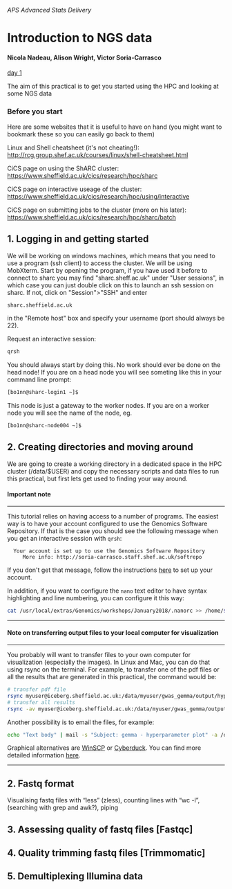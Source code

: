 *APS Advanced Stats Delivery*
# Introduction to NGS data
#### Nicola Nadeau, Alison Wright, Victor Soria-Carrasco

[day 1](https://github.com/visoca/MolEcolStats-introNGSdata/blob/master/test.md)

The aim of this practical is to get you started using the HPC and looking at some NGS data

### Before you start
Here are some websites that it is useful to have on hand (you might want to bookmark these so you can easily go back to them)

Linux and Shell cheatsheet (it's not cheating!): http://rcg.group.shef.ac.uk/courses/linux/shell-cheatsheet.html

CiCS page on using the ShARC cluster: https://www.sheffield.ac.uk/cics/research/hpc/sharc

CiCS page on interactive useage of the cluster: https://www.sheffield.ac.uk/cics/research/hpc/using/interactive

CiCS page on submitting jobs to the cluster (more on his later): https://www.sheffield.ac.uk/cics/research/hpc/sharc/batch

## 1. Logging in and getting started
We will be working on windows machines, which means that you need to use a program (ssh client) to access the cluster. We will be using MobXterm. Start by opening the program, if you have used it before to connect to sharc you may find "sharc.sheff.ac.uk" under "User sessions", in which case you can just double click on this to launch an ssh session on sharc. If not, click on "Session">"SSH" and enter
```bash
sharc.sheffield.ac.uk
```
in the "Remote host" box and specify your username (port should always be 22).

Request an interactive session:
```bash
qrsh
```
You should always start by doing this. No work should ever be done on the head node! If you are on a head node you will see someting like this in your command line prompt:
```bash
[bo1nn@sharc-login1 ~]$
```
This node is just a gateway to the worker nodes. If you are on a worker node you will see the name of the node, eg.
```bash
[bo1nn@sharc-node004 ~]$
```

## 2. Creating directories and moving around
We are going to create a working directory in a dedicated space in the HPC cluster (/data/$USER) and copy the necessary scripts and data files to run this practical, but first lets get used to finding your way around.





#### Important note
***
This tutorial relies on having access to a number of programs. The easiest way is to have your account configured to use the Genomics Software Repository. If that is the case you should see the following message when you get an interactive session with ```qrsh```:
```
  Your account is set up to use the Genomics Software Repository
     More info: http://soria-carrasco.staff.shef.ac.uk/softrepo
```
If you don't get that message, follow the instructions [here](http://soria-carrasco.staff.shef.ac.uk/softrepo/) to set up your account.

In addition, if you want to configure the ```nano``` text editor to have syntax highlighting and line numbering, you can configure it this way:
```bash
cat /usr/local/extras/Genomics/workshops/January2018/.nanorc >> /home/$USER/.nanorc
```
***

#### Note on transferring output files to your local computer for visualization
***
You probably will want to transfer files to your own computer for visualization (especially the images). In Linux and Mac, you can do that using rsync on the terminal. For example, to transfer one of the pdf files or all the results that are generated in this practical, the command would be: 
```bash
# transfer pdf file
rsync myuser@iceberg.sheffield.ac.uk:/data/myuser/gwas_gemma/output/hyperparameters.pdf ./
# transfer all results
rsync -av myuser@iceberg.sheffield.ac.uk:/data/myuser/gwas_gemma/output ./
```
Another possibility is to email the files, for example:
```bash
echo "Text body" | mail -s "Subject: gemma - hyperparameter plot" -a /data/myuser/gwas_gemma/output/hyperparameters.pdf your@email
```
Graphical alternatives are [WinSCP](http://dsavas.staff.shef.ac.uk/software/xconnect/winscp.html) or [Cyberduck](http://www.macupdate.com/app/mac/8392/cyberduck). You can find more detailed information [here](https://www.sheffield.ac.uk/wrgrid/using/access).

***

## 2. Fastq format
Visualising fastq files with “less” (zless), counting lines with “wc -l”, (searching with grep and awk?), piping

## 3. Assessing quality of fastq files [Fastqc]

## 4. Quality trimming fastq files [Trimmomatic]

## 5. Demultiplexing Illumina data
